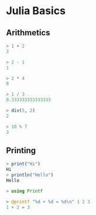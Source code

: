 # Julia Basics


## Arithmetics

```julia
> 1 + 2
3

> 2 - 1
1

> 2 * 4
8

> 1 / 3
0.333333333333333

> div(5, 2)
2

> 10 % 7
3
```


## Printing

```julia
> print("Hi")
Hi
> println("Hello")
Hello

> using Printf

> @printf "%d + %d = %d\n" 1 2 3
1 + 2 = 3

```
